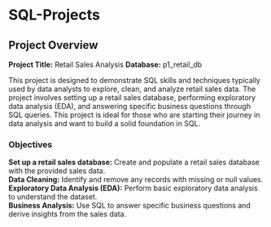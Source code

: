 # SQL-Projects

<h2>Project Overview</h2>
<b>Project Title:</b> Retail Sales Analysis
<b>Database:</b> p1_retail_db

This project is designed to demonstrate SQL skills and techniques typically used by data analysts to explore, clean, and analyze retail sales data. The project involves setting up a retail sales database, performing exploratory data analysis (EDA), and answering specific business questions through SQL queries. This project is ideal for those who are starting their journey in data analysis and want to build a solid foundation in SQL.

<h3>Objectives</h3>
<b>Set up a retail sales database:</b> Create and populate a retail sales database with the provided sales data.<br>
<b>Data Cleaning:</b> Identify and remove any records with missing or null values.<br>
<b>Exploratory Data Analysis (EDA):</b> Perform basic exploratory data analysis to understand the dataset.<br>
<b>Business Analysis:</b> Use SQL to answer specific business questions and derive insights from the sales data.<br>
